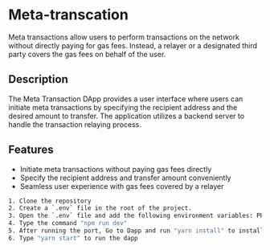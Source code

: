 # Meta-transcation
Meta transactions allow users to perform transactions on the network without directly paying for gas fees. Instead, a relayer or a designated third party covers the gas fees on behalf of the user.

## Description
The Meta Transaction DApp provides a user interface where users can initiate meta transactions by specifying the recipient address and the desired amount to transfer. The application utilizes a backend server to handle the transaction relaying process.

## Features
- Initiate meta transactions without paying gas fees directly
- Specify the recipient address and transfer amount conveniently
- Seamless user experience with gas fees covered by a relayer


```bash
1. Clone the repository 
2. Create a `.env` file in the root of the project.
3. Open the `.env` file and add the following environment variables: PRIVATE_KEY,RPC_URL
4. Type the command "npm run dev"
5. After running the port, Go to Dapp and run "yarn install" to install the dependencies
6. Type "yarn start" to run the dapp
```
